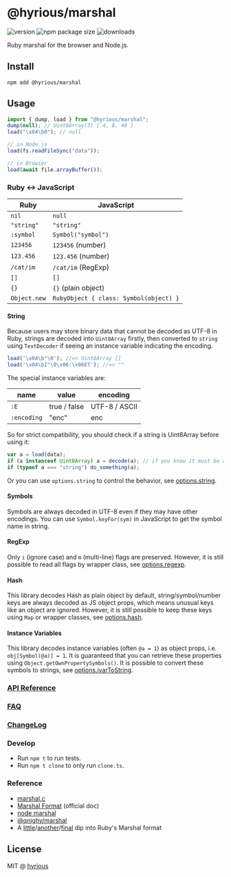 # @hyrious/marshal

![version](https://img.shields.io/npm/v/%40hyrious/marshal)
![npm package size](https://img.shields.io/bundlephobia/min/%40hyrious/marshal)
![downloads](https://img.shields.io/npm/dw/%40hyrious/marshal)

Ruby marshal for the browser and Node.js.

## Install

```
npm add @hyrious/marshal
```

## Usage

```ts
import { dump, load } from "@hyrious/marshal";
dump(null); // Uint8Array(3) [ 4, 8, 48 ]
load("\x04\b0"); // null

// in Node.js
load(fs.readFileSync("data"));

// in Browser
load(await file.arrayBuffer());
```

### Ruby &harr; JavaScript

| Ruby         | JavaScript                             |
| ------------ | -------------------------------------- |
| `nil`        | `null`                                 |
| `"string"`   | `"string"`                             |
| `:symbol`    | `Symbol("symbol")`                     |
| `123456`     | `123456` (number)                      |
| `123.456`    | `123.456` (number)                     |
| `/cat/im`    | `/cat/im` (RegExp)                     |
| `[]`         | `[]`                                   |
| `{}`         | `{}` (plain object)                    |
| `Object.new` | `RubyObject { class: Symbol(object) }` |

#### String

Because users may store binary data that cannot be decoded as UTF-8 in Ruby,
strings are decoded into `Uint8Array` firstly, then converted to `string`
using `TextDecoder` if seeing an instance variable indicating the encoding.

```js
load('\x04\b"\0'); //=> Uint8Array []
load('\x04\bI"\0\x06:\x06ET'); //=> ""
```

The special instance variables are:

| name        | value        | encoding      |
| ----------- | ------------ | ------------- |
| `:E`        | true / false | UTF-8 / ASCII |
| `:encoding` | "enc"        | enc           |

So for strict compatibility, you should check if a string is Uint8Array before using it:

```js
var a = load(data);
if (a instanceof Uint8Array) a = decode(a); // if you know it must be a string
if (typeof a === "string") do_something(a);
```

Or you can use `options.string` to control the behavior, see [options.string](./docs/api.md#optionsstring-utf8--binary).

#### Symbols

Symbols are always decoded in UTF-8 even if they may have other encodings.
You can use `Symbol.keyFor(sym)` in JavaScript to get the symbol name in string.

#### RegExp

Only `i` (ignore case) and `m` (multi-line) flags are preserved.
However, it is still possible to read all flags by wrapper class, see [options.regexp](./docs/api.md#optionsregexp-wrap).

#### Hash

This library decodes Hash as plain object by default, string/symbol/number
keys are always decoded as JS object props, which means unusual keys like
an object are ignored. However, it is still possible to keep these keys
using `Map` or wrapper classes, see [options.hash](./docs/api.md#optionshash-map--wrap).

#### Instance Variables

This library decodes instance variables (often `@a = 1`) as object props, i.e. `obj[Symbol(@a)] = 1`.
It is guaranteed that you can retrieve these properties using `Object.getOwnPropertySymbols()`.
It is possible to convert these symbols to strings, see [options.ivarToString](./docs/api.md#optionsivartostring-true--string).

### [API Reference](./docs/api.md)

### [FAQ](./docs/faq.md)

### [ChangeLog](./CHANGELOG.md)

### Develop

- Run `npm t` to run tests.
- Run `npm t clone` to only run `clone.ts`.

### Reference

- [marshal.c](https://github.com/ruby/ruby/blob/master/marshal.c)
- [Marshal Format](https://github.com/ruby/ruby/blob/master/doc/marshal.rdoc) (official doc)
- [node marshal](https://github.com/clayzermk1/node-marshal)
- [@qnighy/marshal](https://github.com/qnighy/marshal-js)
- A [little](http://jakegoulding.com/blog/2013/01/15/a-little-dip-into-rubys-marshal-format)/[another](http://jakegoulding.com/blog/2013/01/16/another-dip-into-rubys-marshal-format)/[final](http://jakegoulding.com/blog/2013/01/20/a-final-dip-into-rubys-marshal-format) dip into Ruby's Marshal format

## License

MIT @ [hyrious](https://github.com/hyrious)
